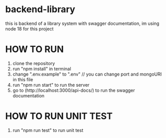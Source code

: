 # backend-library
this is backend of a library system with swagger documentation, 
im using node 18 for this project


# HOW TO RUN
1. clone the repository
2. run "npm install" in terminal
3. change ".env.example" to ".env" // you can change port and mongoURI in this file
4. run "npm run start" to run the server
5. go to (http://localhost:3000/api-docs/) to run the swagger documentation

# HOW TO RUN UNIT TEST
1. run "npm run test" to run unit test
